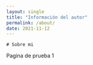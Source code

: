 ```yaml
---
layout: single
title: "Información del autor"
permalink: /about/
date: 2021-11-12
---
```


    # Sobre mi

Pagina de prueba 1
